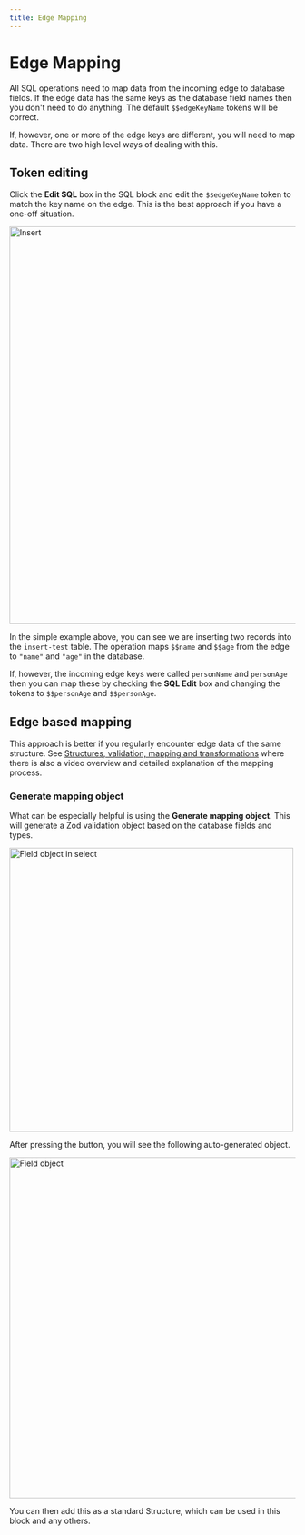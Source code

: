 ```yaml
---
title: Edge Mapping
---
```


# Edge Mapping

All SQL operations need to map data from the incoming edge to database fields. 
If the edge data has the same keys as the database field names then you don't need to do anything. 
The default `$$edgeKeyName` tokens will be correct.

If, however, one or more of the edge keys are different, you will need to map data.
There are two high level ways of dealing with this.

## Token editing
Click the **Edit SQL** box in the SQL block and edit the `$$edgeKeyName` token to match the key name on the edge. This is the best approach if you have a one-off situation.

<img src="/img/flows/blocks/utility/SQL/sql-insert.png" alt="Insert" width="700" />

In the simple example above, you can see we are inserting two records into the `insert-test` table. 
The operation maps `$$name` and `$$age` from the edge to `"name"` and `"age"` in the database.

If, however, the incoming edge keys were called `personName` and `personAge` 
then you can map these by checking the **SQL Edit** box and changing the tokens to `$$personAge` and `$$personAge`.

## Edge based mapping
This approach is better if you regularly encounter edge data of the same structure. See [Structures, validation, mapping and transformations](/user-guide/Structures-and-mapping) 
where there is also a video overview and detailed explanation of the mapping process.

### Generate mapping object
What can be especially helpful is using the **Generate mapping object**. This will generate a Zod validation object
based on the database fields and types.

<img src="/img/flows/blocks/utility/SQL/sql-select-generate-mapping-object.png" alt="Field object in select" width="500" />

After pressing the button, you will see the following auto-generated object.

<img src="/img/flows/blocks/utility/SQL/sql-mapping-object.png" alt="Field object" width="600" />

You can then add this as a standard Structure, which can be used in this block and any others.



